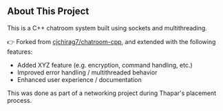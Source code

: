 ## About This Project

This is a C++ chatroom system built using sockets and multithreading.

👉 Forked from [cjchirag7/chatroom-cpp](https://github.com/cjchirag7/chatroom-cpp), and extended with the following features:

- Added XYZ feature (e.g. encryption, command handling, etc.)
- Improved error handling / multithreaded behavior
- Enhanced user experience / documentation

This was done as part of a networking project during Thapar's placement process.
